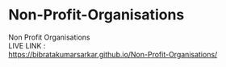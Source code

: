 # Non-Profit-Organisations
Non Profit Organisations
<br>
LIVE LINK :
<br>
https://bibratakumarsarkar.github.io/Non-Profit-Organisations/
